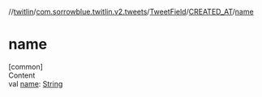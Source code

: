 //[twitlin](../../../index.md)/[com.sorrowblue.twitlin.v2.tweets](../../index.md)/[TweetField](../index.md)/[CREATED_AT](index.md)/[name](name.md)



# name  
[common]  
Content  
val [name](name.md): [String](https://kotlinlang.org/api/latest/jvm/stdlib/kotlin/-string/index.html)  



